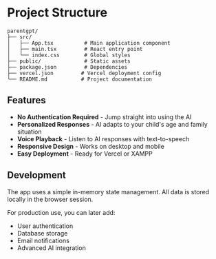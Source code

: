 # Project Structure

```
parentgpt/
├── src/
│   ├── App.tsx          # Main application component
│   ├── main.tsx         # React entry point
│   └── index.css        # Global styles
├── public/              # Static assets
├── package.json         # Dependencies
├── vercel.json         # Vercel deployment config
└── README.md           # Project documentation
```

## Features

- **No Authentication Required** - Jump straight into using the AI
- **Personalized Responses** - AI adapts to your child's age and family situation
- **Voice Playback** - Listen to AI responses with text-to-speech
- **Responsive Design** - Works on desktop and mobile
- **Easy Deployment** - Ready for Vercel or XAMPP

## Development

The app uses a simple in-memory state management. All data is stored locally in the browser session.

For production use, you can later add:
- User authentication
- Database storage
- Email notifications
- Advanced AI integration